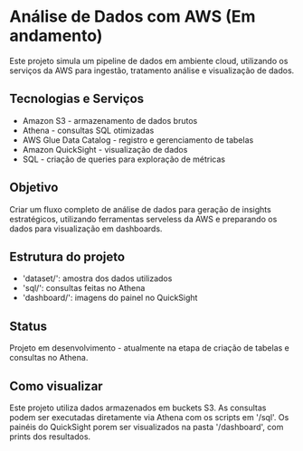 # Análise de Dados com AWS (Em andamento)

Este projeto simula um pipeline de dados em ambiente cloud, utilizando os serviços da AWS para ingestão, tratamento análise e visualização de dados.

## Tecnologias e Serviços
- Amazon S3 - armazenamento de dados brutos
- Athena -  consultas SQL otimizadas
- AWS Glue Data Catalog - registro e gerenciamento de tabelas
- Amazon QuickSight - visualização de dados
- SQL - criação de queries para exploração de métricas

## Objetivo
Criar um fluxo completo de análise de dados para geração de insights estratégicos, utilizando ferramentas serveless da AWS e preparando os dados para visualização em dashboards.

## Estrutura do projeto
- 'dataset/': amostra dos dados utilizados
- 'sql/': consultas feitas no Athena
- 'dashboard/': imagens do painel no QuickSight

## Status
Projeto em desenvolvimento - atualmente na etapa de criação de tabelas e consultas no Athena.

## Como visualizar
Este projeto utiliza dados armazenados em buckets S3. As consultas podem ser executadas diretamente via Athena com os scripts em '/sql'. Os painéis do QuickSight porem ser visualizados na pasta '/dashboard', com prints dos resultados.
